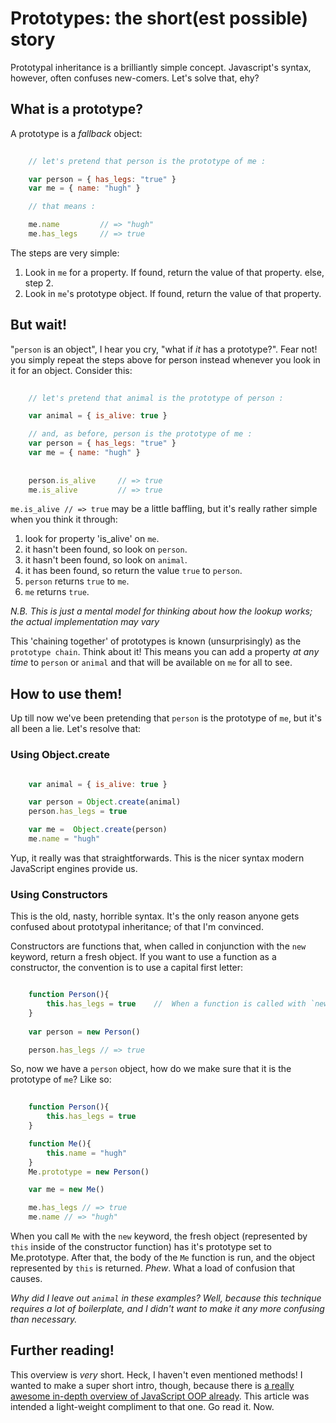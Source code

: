 # Prototypes: the short(est possible) story

Prototypal inheritance is a brilliantly simple concept.  Javascript's syntax, however, often confuses new-comers.  Let's solve that, ehy?

## What is a prototype?

A prototype is a _fallback_ object:

```javascript
    
    // let's pretend that person is the prototype of me :

    var person = { has_legs: "true" }
    var me = { name: "hugh" }

    // that means :

    me.name         // => "hugh"
    me.has_legs     // => true

```

The steps are very simple: 

1) Look in `me` for a property.  If found, return the value of that property. else, step 2.
2) Look in `me`'s prototype object.  If found, return the value of that property.

## But wait!

"`person` is an object", I hear you cry, "what if *it* has a prototype?".  Fear not! you simply repeat the steps above for person instead whenever you look in it for an object.  Consider this:

```javascript
    
    // let's pretend that animal is the prototype of person : 

    var animal = { is_alive: true }

    // and, as before, person is the prototype of me : 
    var person = { has_legs: "true" }
    var me = { name: "hugh" }
 
    
    person.is_alive     // => true
    me.is_alive         // => true

```

`me.is_alive // => true` may be a little baffling, but it's really rather simple when you think it through:

1) look for property 'is_alive' on `me`.
2) it hasn't been found, so look on `person`.  
3) it hasn't been found, so look on `animal`.
4) it has been found, so return the value `true` to `person`.
5) `person` returns `true` to `me`.
6) `me` returns `true`.

*N.B. This is just a mental model for thinking about how the lookup works; the actual implementation may vary*

This 'chaining together' of prototypes is known (unsurprisingly) as the `prototype chain`.  Think about it! This means you can add a property *at any time* to `person` or `animal` and that will be available on `me` for all to see. 

## How to use them!

Up till now we've been pretending that `person` is the prototype of `me`, but it's all been a lie.  Let's resolve that:

### Using Object.create

```javascript

    var animal = { is_alive: true }

    var person = Object.create(animal)
    person.has_legs = true

    var me =  Object.create(person)   
    me.name = "hugh"

```

Yup, it really was that straightforwards.  This is the nicer syntax modern JavaScript engines provide us.

### Using Constructors

This is the old, nasty, horrible syntax.  It's the only reason anyone gets confused about prototypal inheritance; of that I'm convinced.  

Constructors are functions that, when called in conjunction with the `new` keyword, return a fresh object.  If you want to use a function as a constructor, the convention is to use a capital first letter:

```javascript

    function Person(){
        this.has_legs = true    //  When a function is called with `new`, `this` refers to the object we're creating. 
    }
    
    var person = new Person()

    person.has_legs // => true

```

So, now we have a `person` object, how do we make sure that it is the prototype of `me`?  Like so:


```javascript
    
    function Person(){
        this.has_legs = true
    }

    function Me(){
        this.name = "hugh"
    }
    Me.prototype = new Person() 

    var me = new Me()

    me.has_legs // => true
    me.name // => "hugh"

```

When you call `Me` with the `new` keyword, the fresh object (represented by `this` inside of the constructor function) has it's prototype set to Me.prototype.  After that, the body of the `Me` function is run, and the object represented by `this` is returned.  *Phew*.  What a load of confusion that causes.


*Why did I leave out `animal` in these examples?  Well, because this technique requires a lot of boilerplate, and I didn't want to make it any more confusing than necessary.*

## Further reading!

This overview is *very* short.  Heck, I haven't even mentioned methods! I wanted to make a super short intro, though, because there is [a really awesome in-depth overview of JavaScript OOP already](). This article was intended a light-weight compliment to that one.  Go read it.  Now.
